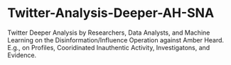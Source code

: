 # Twitter-Analysis-Deeper-AH-SNA
Twitter Deeper Analysis by Researchers, Data Analysts, and Machine Learning on the Disinformation/Influence Operation against Amber Heard. E.g., on Profiles, Cooridinated Inauthentic Activity, Investigatons, and Evidence.
